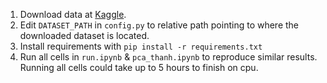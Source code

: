 1. Download data at [Kaggle](https://www.kaggle.com/datasets/bmadushanirodrigo/fracture-multi-region-x-ray-data/code).
2. Edit `DATASET_PATH` in `config.py` to relative path pointing to where the downloaded dataset is located.
3. Install requirements with `pip install -r requirements.txt`
4. Run all cells in `run.ipynb` & `pca_thanh.ipynb` to reproduce similar results. Running all cells could take up to 5 hours to finish on cpu.